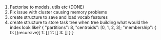 1. Factorise to models, utils etc (DONE)
2. Fix issue with cluster causing memory problems 
3. create structure to save and load vocab features
4. create structure to store task tree when tree building
 what would the index look like?
 {
     "partitions": 8,
     "centroids": [0, 1, 2, 3];
     "membership": {
         0: [{recursive}]
         1: []
         2: []
         3: []
     }
 }